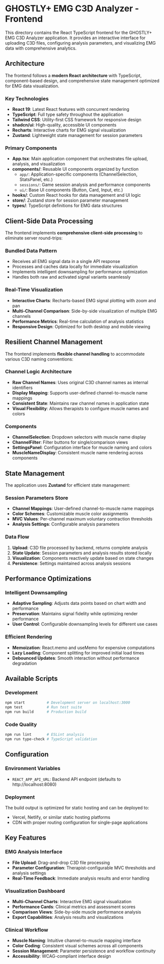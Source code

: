 # GHOSTLY+ EMG C3D Analyzer - Frontend

This directory contains the React TypeScript frontend for the GHOSTLY+ EMG C3D Analyzer application. It provides an interactive interface for uploading C3D files, configuring analysis parameters, and visualizing EMG data with comprehensive analytics.

## Architecture

The frontend follows a **modern React architecture** with TypeScript, component-based design, and comprehensive state management optimized for EMG data visualization.

### Key Technologies

- **React 19**: Latest React features with concurrent rendering
- **TypeScript**: Full type safety throughout the application
- **Tailwind CSS**: Utility-first CSS framework for responsive design
- **shadcn/ui**: High-quality, accessible UI components
- **Recharts**: Interactive charts for EMG signal visualization
- **Zustand**: Lightweight state management for session parameters

### Primary Components

- **App.tsx**: Main application component that orchestrates file upload, analysis, and visualization
- **components/**: Reusable UI components organized by function
  - `app/`: Application-specific components (ChannelSelection, StatsPanel, etc.)
  - `sessions/`: Game session analysis and performance components
  - `ui/`: Base UI components (Button, Card, Input, etc.)
- **hooks/**: Custom React hooks for data management and UI logic
- **store/**: Zustand store for session parameter management
- **types/**: TypeScript definitions for EMG data structures

## Client-Side Data Processing

The frontend implements **comprehensive client-side processing** to eliminate server round-trips:

### Bundled Data Pattern
- Receives all EMG signal data in a single API response
- Processes and caches data locally for immediate visualization
- Implements intelligent downsampling for performance optimization
- Handles both raw and activated signal variants seamlessly

### Real-Time Visualization
- **Interactive Charts**: Recharts-based EMG signal plotting with zoom and pan
- **Multi-Channel Comparison**: Side-by-side visualization of multiple EMG channels
- **Performance Metrics**: Real-time calculation of analysis statistics
- **Responsive Design**: Optimized for both desktop and mobile viewing

## Resilient Channel Management

The frontend implements **flexible channel handling** to accommodate various C3D naming conventions:

### Channel Logic Architecture
- **Raw Channel Names**: Uses original C3D channel names as internal identifiers
- **Display Mapping**: Supports user-defined channel-to-muscle name mappings
- **Consistent State**: Maintains raw channel names in application state
- **Visual Flexibility**: Allows therapists to configure muscle names and colors

### Components
- **ChannelSelection**: Dropdown selectors with muscle name display
- **ChannelFilter**: Filter buttons for single/comparison views
- **SettingsPanel**: Configuration interface for muscle naming and colors
- **MuscleNameDisplay**: Consistent muscle name rendering across components

## State Management

The application uses **Zustand** for efficient state management:

### Session Parameters Store
- **Channel Mappings**: User-defined channel-to-muscle name mappings
- **Color Schemes**: Customizable muscle color assignments
- **MVC Values**: Per-channel maximum voluntary contraction thresholds
- **Analysis Settings**: Configurable analysis parameters

### Data Flow
1. **Upload**: C3D file processed by backend, returns complete analysis
2. **State Update**: Session parameters and analysis results stored locally
3. **Visualization**: Components reactively update based on state changes
4. **Persistence**: Settings maintained across analysis sessions

## Performance Optimizations

### Intelligent Downsampling
- **Adaptive Sampling**: Adjusts data points based on chart width and performance
- **Preservation**: Maintains signal fidelity while optimizing render performance
- **User Control**: Configurable downsampling levels for different use cases

### Efficient Rendering
- **Memoization**: React.memo and useMemo for expensive computations
- **Lazy Loading**: Component splitting for improved initial load times
- **Debounced Updates**: Smooth interaction without performance degradation

## Available Scripts

### Development
```bash
npm start          # Development server on localhost:3000
npm test           # Run test suite
npm run build      # Production build
```

### Code Quality
```bash
npm run lint       # ESLint analysis
npm run type-check # TypeScript validation
```

## Configuration

### Environment Variables
- `REACT_APP_API_URL`: Backend API endpoint (defaults to http://localhost:8080)

### Deployment
The build output is optimized for static hosting and can be deployed to:
- Vercel, Netlify, or similar static hosting platforms
- CDN with proper routing configuration for single-page applications

## Key Features

### EMG Analysis Interface
- **File Upload**: Drag-and-drop C3D file processing
- **Parameter Configuration**: Therapist-configurable MVC thresholds and analysis settings
- **Real-Time Feedback**: Immediate analysis results and error handling

### Visualization Dashboard
- **Multi-Channel Charts**: Interactive EMG signal visualization
- **Performance Cards**: Clinical metrics and assessment scores
- **Comparison Views**: Side-by-side muscle performance analysis
- **Export Capabilities**: Analysis results and visualizations

### Clinical Workflow
- **Muscle Naming**: Intuitive channel-to-muscle mapping interface
- **Color Coding**: Consistent visual schemes across all components
- **Session Management**: Parameter persistence and workflow continuity
- **Accessibility**: WCAG-compliant interface design